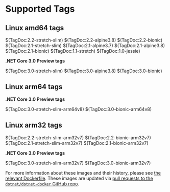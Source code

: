 # Supported Tags

## Linux amd64 tags

$(TagDoc:2.2-stretch-slim)
$(TagDoc:2.2-alpine3.8)
$(TagDoc:2.2-bionic)
$(TagDoc:2.1-stretch-slim)
$(TagDoc:2.1-alpine3.7)
$(TagDoc:2.1-alpine3.8)
$(TagDoc:2.1-bionic)
$(TagDoc:1.1-stretch)
$(TagDoc:1.0-jessie)

**.NET Core 3.0 Preview tags**

$(TagDoc:3.0-stretch-slim)
$(TagDoc:3.0-alpine3.8)
$(TagDoc:3.0-bionic)

## Linux arm64 tags

**.NET Core 3.0 Preview tags**

$(TagDoc:3.0-stretch-slim-arm64v8)
$(TagDoc:3.0-bionic-arm64v8)

## Linux arm32 tags

$(TagDoc:2.2-stretch-slim-arm32v7)
$(TagDoc:2.2-bionic-arm32v7)
$(TagDoc:2.1-stretch-slim-arm32v7)
$(TagDoc:2.1-bionic-arm32v7)

**.NET Core 3.0 Preview tags**

$(TagDoc:3.0-stretch-slim-arm32v7)
$(TagDoc:3.0-bionic-arm32v7)

For more information about these images and their history, please see [the relevant Dockerfile](https://github.com/dotnet/dotnet-docker/search?utf8=%E2%9C%93&q=FROM&type=Code). These images are updated via [pull requests to the `dotnet/dotnet-docker` GitHub repo](https://github.com/dotnet/dotnet-docker/pulls).

